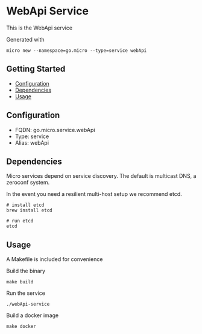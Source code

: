 # WebApi Service

This is the WebApi service

Generated with

```
micro new --namespace=go.micro --type=service webApi
```

## Getting Started

- [Configuration](#configuration)
- [Dependencies](#dependencies)
- [Usage](#usage)

## Configuration

- FQDN: go.micro.service.webApi
- Type: service
- Alias: webApi

## Dependencies

Micro services depend on service discovery. The default is multicast DNS, a zeroconf system.

In the event you need a resilient multi-host setup we recommend etcd.

```
# install etcd
brew install etcd

# run etcd
etcd
```

## Usage

A Makefile is included for convenience

Build the binary

```
make build
```

Run the service
```
./webApi-service
```

Build a docker image
```
make docker
```